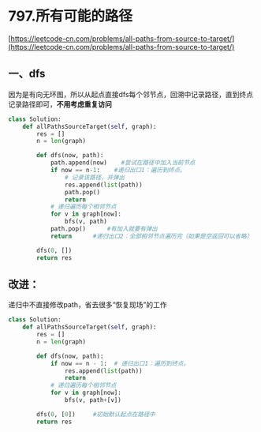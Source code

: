 # 797.所有可能的路径

[https://leetcode-cn.com/problems/all-paths-from-source-to-target/](https://leetcode-cn.com/problems/all-paths-from-source-to-target/)

## 一、dfs

因为是有向无环图，所以从起点直接dfs每个邻节点，回溯中记录路径，直到终点记录路径即可，**不用考虑重复访问**

```python
class Solution:
    def allPathsSourceTarget(self, graph):
        res = []
        n = len(graph)

        def dfs(now, path):
            path.append(now)    #尝试在路径中加入当前节点
            if now == n-1:    #递归出口1：遍历到终点。
                # 记录该路径，并弹出
                res.append(list(path))
                path.pop()
                return
            # 递归遍历每个相邻节点
            for v in graph[now]:
                bfs(v, path)
            path.pop()      #有加入就要有弹出
            return      #递归出口2：全部相邻节点遍历完（如果是空返回可以省略）

        dfs(0, [])
        return res
```



## 改进：

递归中不直接修改path，省去很多“恢复现场”的工作

```python
class Solution:
    def allPathsSourceTarget(self, graph):
        res = []
        n = len(graph)

        def dfs(now, path):
            if now == n - 1:  # 递归出口1：遍历到终点。
                res.append(list(path))
                return
            # 递归遍历每个相邻节点
            for v in graph[now]:
                bfs(v, path+[v])

        dfs(0, [0])		#初始默认起点在路径中
        return res
```